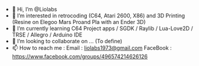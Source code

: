 - 👋 Hi, I’m @Liolabs
- 👀 I’m interested in retrocoding (C64, Atari 2600, X86) and 3D Printing (Resine on Elegoo Mars Proand Pla with an Ender 3D)
- 🌱 I’m currently learning C64 Project apps / SGDK / Raylib / Lua-Love2D / TRSE / Allegro / Arduino IDE
- 💞️ I’m looking to collaborate on ... (To define)
- 📫 How to reach me : 
  Email : liolabs1973@gmail.com 
  FaceBook : https://www.facebook.com/groups/496574214626126
  

<!---
Liolabs/Liolabs is a ✨ special ✨ repository because its `README.md` (this file) appears on your GitHub profile.
You can click the Preview link to take a look at your changes.
--->
